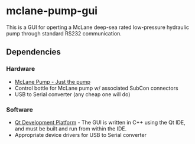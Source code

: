 # mclane-pump-gui

This is a GUI for operting a McLane deep-sea rated low-pressure hydraulic pump through standard RS232 communication.

## Dependencies
### Hardware
- [McLane Pump - Just the pump](https://mclanelabs.com/remote-access-sampler-2)
- Control bottle for McLane pump w/ associated SubCon connectors
- USB to Serial converter (any cheap one will do)


### Software
- [Qt Development Platform](https://www.qt.io/) - The GUI is written in C++ using the Qt IDE, and must be built and run from within the IDE.
- Appropriate device drivers for USB to Serial converter
